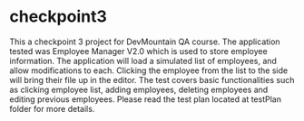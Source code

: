 # checkpoint3
This a checkpoint 3 project for DevMountain QA course.
The application tested was Employee Manager V2.0 which is used to store employee information.
The application will load a simulated list of employees, and allow modifications to each. Clicking the employee from the list to the side will bring their file up in the editor.
The test covers basic functionalities such as clicking employee list, adding employees, deleting employees and editing previous employees.
Please read the test plan located at testPlan folder for more details.
